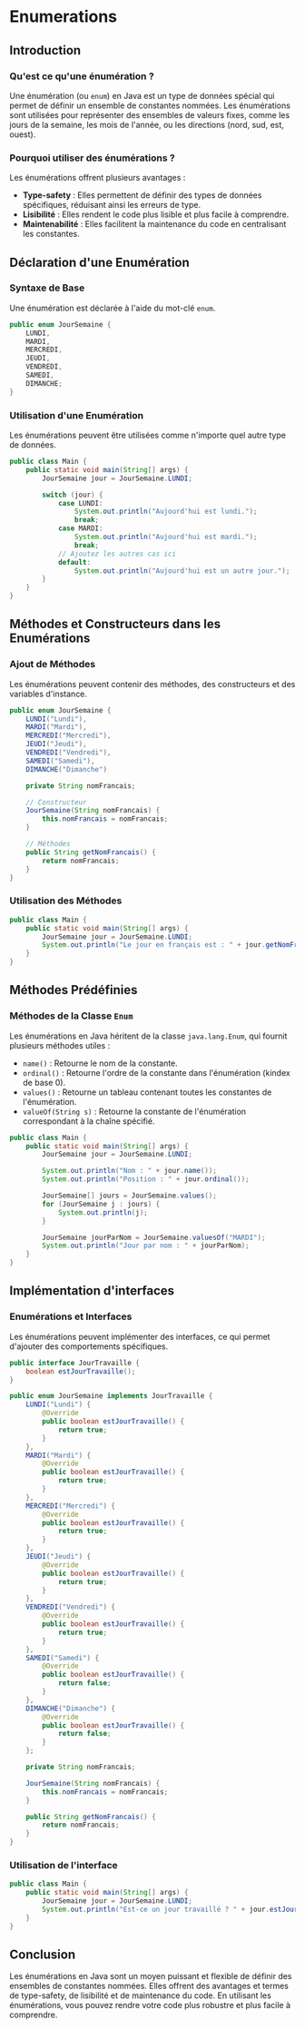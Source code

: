 # Enumerations

## Introduction

### Qu'est ce qu'une énumération ?

Une énumération (ou `enum`) en Java est un type de données spécial qui permet de définir un ensemble de constantes nommées. Les énumérations sont utilisées pour représenter des ensembles de valeurs fixes, comme les jours de la semaine, les mois de l'année, ou les directions (nord, sud, est, ouest).

### Pourquoi utiliser des énumérations ?

Les énumérations offrent plusieurs avantages :

- **Type-safety** : Elles permettent de définir des types de données spécifiques, réduisant ainsi les erreurs de type.
- **Lisibilité** : Elles rendent le code plus lisible et plus facile à comprendre.
- **Maintenabilité** : Elles facilitent la maintenance du code en centralisant les constantes.

## Déclaration d'une Enumération

### Syntaxe de Base

Une énumération est déclarée à l'aide du mot-clé `enum`.

```java
public enum JourSemaine {
    LUNDI,
    MARDI,
    MERCREDI,
    JEUDI,
    VENDREDI,
    SAMEDI,
    DIMANCHE;
}
```

### Utilisation d'une Enumération

Les énumérations peuvent être utilisées comme n'importe quel autre type de données.

```java
public class Main {
    public static void main(String[] args) {
        JourSemaine jour = JourSemaine.LUNDI;

        switch (jour) {
            case LUNDI:
                System.out.println("Aujourd'hui est lundi.");
                break;
            case MARDI:
                System.out.println("Aujourd'hui est mardi.");
                break;
            // Ajoutez les autres cas ici
            default:
                System.out.println("Aujourd'hui est un autre jour.");
        }
    }
}
```

## Méthodes et Constructeurs dans les Enumérations

### Ajout de Méthodes

Les énumérations peuvent contenir des méthodes, des constructeurs et des variables d'instance.

```java
public enum JourSemaine {
    LUNDI("Lundi"),
    MARDI("Mardi"),
    MERCREDI("Mercredi"),
    JEUDI("Jeudi"),
    VENDREDI("Vendredi"),
    SAMEDI("Samedi"),
    DIMANCHE("Dimanche")

    private String nomFrancais;

    // Constructeur
    JourSemaine(String nomFrancais) {
        this.nomFrancais = nomFrancais;
    }

    // Méthodes
    public String getNomFrancais() {
        return nomFrancais;
    }
}
```

### Utilisation des Méthodes

```java
public class Main {
    public static void main(String[] args) {
        JourSemaine jour = JourSemaine.LUNDI;
        System.out.println("Le jour en français est : " + jour.getNomFrancais()); // Affiche "Lundi"
    }
}
```

## Méthodes Prédéfinies

### Méthodes de la Classe `Enum`

Les énumérations en Java héritent de la classe `java.lang.Enum`, qui fournit plusieurs méthodes utiles :

- `name()` : Retourne le nom de la constante.
- `ordinal()` : Retourne l'ordre de la constante dans l'énumération (kindex de base 0).
- `values()` : Retourne un tableau contenant toutes les constantes de l'énumération.
- `valueOf(String s)` : Retourne la constante de l'énumération correspondant à la chaîne spécifié.

```java
public class Main {
    public static void main(String[] args) {
        JourSemaine jour = JourSemaine.LUNDI;

        System.out.println("Nom : " + jour.name());
        System.out.println("Position : " + jour.ordinal());

        JourSemaine[] jours = JourSemaine.values();
        for (JourSemaine j : jours) {
            System.out.println(j);
        }

        JourSemaine jourParNom = JourSemaine.valuesOf("MARDI");
        System.out.println("Jour par nom : " + jourParNom);
    }
}
```

## Implémentation d'interfaces

### Enumérations et Interfaces

Les énumérations peuvent implémenter des interfaces, ce qui permet d'ajouter des comportements spécifiques.

```java
public interface JourTravaille {
    boolean estJourTravaille();
}

public enum JourSemaine implements JourTravaille {
    LUNDI("Lundi") {
        @Override
        public boolean estJourTravaille() {
            return true;
        }
    },
    MARDI("Mardi") {
        @Override
        public boolean estJourTravaille() {
            return true;
        }
    },
    MERCREDI("Mercredi") {
        @Override
        public boolean estJourTravaille() {
            return true;
        }
    },
    JEUDI("Jeudi") {
        @Override
        public boolean estJourTravaille() {
            return true;
        }
    },
    VENDREDI("Vendredi") {
        @Override
        public boolean estJourTravaille() {
            return true;
        }
    },
    SAMEDI("Samedi") {
        @Override
        public boolean estJourTravaille() {
            return false;
        }
    },
    DIMANCHE("Dimanche") {
        @Override
        public boolean estJourTravaille() {
            return false;
        }
    };

    private String nomFrancais;

    JourSemaine(String nomFrancais) {
        this.nomFrancais = nomFrancais;
    }

    public String getNomFrancais() {
        return nomFrancais;
    }
}
```

### Utilisation de l'interface

```java
public class Main {
    public static void main(String[] args) {
        JourSemaine jour = JourSemaine.LUNDI;
        System.out.println("Est-ce un jour travaillé ? " + jour.estJourTravaille());
    }
}
```

## Conclusion

Les énumérations en Java sont un moyen puissant et flexible de définir des ensembles de constantes nommées. Elles offrent des avantages et termes de type-safety, de lisibilité et de maintenance du code. En utilisant les énumérations, vous pouvez rendre votre code plus robustre et plus facile à comprendre.
